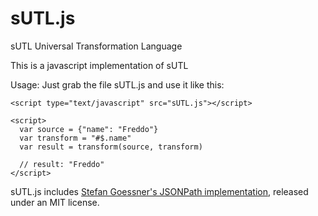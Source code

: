 # sUTL.js
sUTL Universal Transformation Language

This is a javascript implementation of sUTL

Usage:
Just grab the file sUTL.js and use it like this:

    <script type="text/javascript" src="sUTL.js"></script>

    <script>
      var source = {"name": "Freddo"}
      var transform = "#$.name"
      var result = transform(source, transform)

      // result: "Freddo" 
    </script>

sUTL.js includes [Stefan Goessner's JSONPath implementation](https://code.google.com/p/jsonpath/), released under an MIT license.
